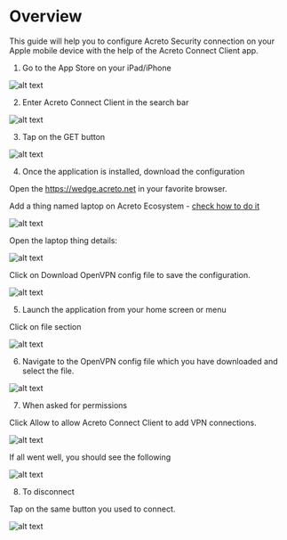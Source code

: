 # Overview
This guide will help you to configure Acreto Security connection on your Apple mobile device with the help of the Acreto Connect Client app.

1. Go to the App Store on your iPad/iPhone

![alt text](https://github.com/jasminppiri/AcretoConnectInstallation/blob/main/UserGuide/Images/IMG_2386.jpg?raw=true)

2. Enter Acreto Connect Client in the search bar

![alt text](https://kb.acreto.net/how-to/connect/acreto-connect/img/openvpn-config-ios_02.jpg?raw=true)

3. Tap on the GET button

![alt text](https://kb.acreto.net/how-to/connect/acreto-connect/img/openvpn-config-ios_03.jpg?raw=true)

4. Once the application is installed, download the configuration

Open the https://wedge.acreto.net in your favorite browser.

Add a thing named laptop on Acreto Ecosystem - [check how to do it](https://kb.acreto.net/how-to/quickstart/connect-first-thing/#add-thing-to-acreto-wedge)

![alt text](https://kb.acreto.net/how-to/connect/acreto-connect/img/openvpn-config-ios_04.jpg?raw=true)

Open the laptop thing details:

![alt text](https://kb.acreto.net/how-to/connect/acreto-connect/img/openvpn-config-ios_05.jpg?raw=true)

Click on Download OpenVPN config file to save the configuration.

![alt text](https://kb.acreto.net/how-to/connect/acreto-connect/img/openvpn-config-ios_06.jpg?raw=true)

5. Launch the application from your home screen or menu

Click on file section

![alt text](https://github.com/jasminppiri/AcretoConnectInstallation/blob/main/UserGuide/Images/IMG_2387.jpg?raw=true)

6. Navigate to the OpenVPN config file which you have downloaded and select the file.

![alt text](https://github.com/jasminppiri/AcretoConnectInstallation/blob/main/UserGuide/Images/IMG_2388.jpg?raw=true)

7. When asked for permissions

Click Allow to allow Acreto Connect Client to add VPN connections.

![alt text](https://github.com/jasminppiri/AcretoConnectInstallation/blob/main/UserGuide/Images/IMG_2390.jpg?raw=true)

If all went well, you should see the following

![alt text](https://github.com/jasminppiri/AcretoConnectInstallation/blob/main/UserGuide/Images/IMG_2391.jpg?raw=true)

8. To disconnect

Tap on the same button you used to connect.

![alt text](https://github.com/jasminppiri/AcretoConnectInstallation/blob/main/UserGuide/Images/IMG_2392.jpg?raw=true)

